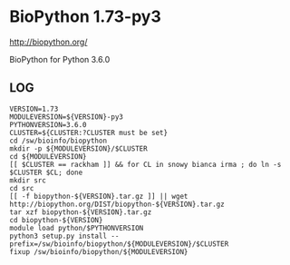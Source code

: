 BioPython 1.73-py3
==============

<http://biopython.org/>

BioPython for Python 3.6.0

LOG
---

    VERSION=1.73
    MODULEVERSION=${VERSION}-py3
    PYTHONVERSION=3.6.0
    CLUSTER=${CLUSTER:?CLUSTER must be set}
    cd /sw/bioinfo/biopython
    mkdir -p ${MODULEVERSION}/$CLUSTER
    cd ${MODULEVERSION}
    [[ $CLUSTER == rackham ]] && for CL in snowy bianca irma ; do ln -s $CLUSTER $CL; done
    mkdir src
    cd src
    [[ -f biopython-${VERSION}.tar.gz ]] || wget http://biopython.org/DIST/biopython-${VERSION}.tar.gz
    tar xzf biopython-${VERSION}.tar.gz
    cd biopython-${VERSION}
    module load python/$PYTHONVERSION
    python3 setup.py install --prefix=/sw/bioinfo/biopython/${MODULEVERSION}/$CLUSTER
    fixup /sw/bioinfo/biopython/${MODULEVERSION}

